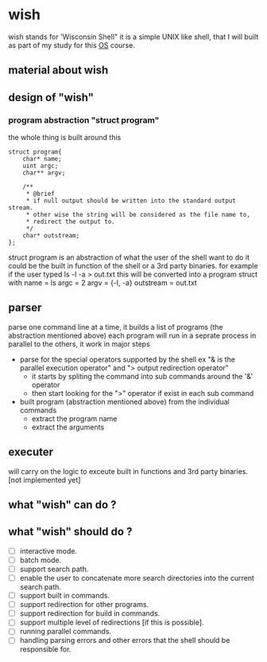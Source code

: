 # wish
wish stands for 'Wisconsin Shell" it is a simple UNIX like shell, that I will built as part
of my study for this [OS](https://pages.cs.wisc.edu/~remzi/Classes/537/Spring2018/) course.

## material about wish

## design of "wish"

### program abstraction "struct program"
the whole thing is built around this
```
struct program{
    char* name;
    uint argc;
    char** argv;

    /**
     * @brief 
     * if null output should be written into the standard output stream.
     * other wise the string will be considered as the file name to, 
     * redirect the output to.
     */
    char* outstream; 
};
```
struct program is an abstraction of what the user of the shell want to do
it could be the built in function of the shell or a 3rd party binaries.
for example
if the user typed 
ls -l -a > out.txt
this will be converted into a program struct with 
name = ls
argc = 2
argv = {-l, -a}
outstream = out.txt

## parser
parse one command line at a time, it builds a list of programs (the abstraction mentioned above) each program will run in a seprate process in parallel to the others, 
it work in major steps
* parse for the special operators supported by the shell ex "& is the parallel execution operator"  and "> output redirection operator"
  * it starts by spliting the command into sub commands around the '&' operator
  * then start looking for the ">" operator if exist in each sub command
* built program (abstraction mentioned above) from the individual commands
  * extract the program name
  * extract the arguments
  
## executer
will carry on the logic to exceute built in functions and 3rd party binaries.
[not implemented yet]

## what "wish" can do ?

## what "wish" should do ?
- [ ] interactive mode.
- [ ] batch mode.
- [ ] support search path.
- [ ] enable the user to concatenate more search directories into the current search path.
- [ ] support built in commands.
- [ ] support redirection for other programs.
- [ ] support redirection for build in commands.
- [ ] support multiple level of redirections [if this is possible].
- [ ] running parallel commands.
- [ ] handling parsing errors and other errors that the shell should be responsible for.

